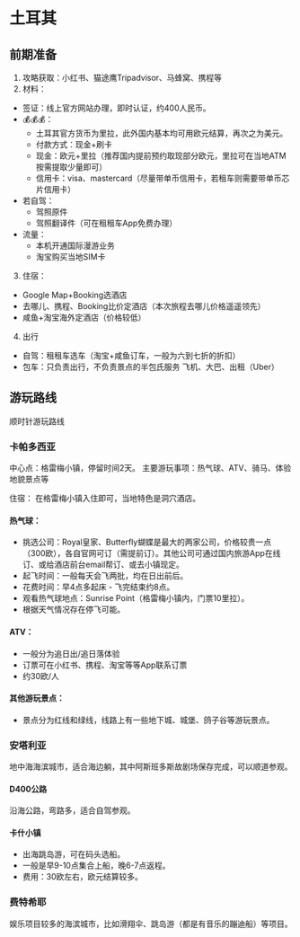 # 土耳其

## 前期准备
1. 攻略获取：小红书、猫途鹰Tripadvisor、马蜂窝、携程等
2. 材料：
- 签证：线上官方网站办理，即时认证，约400人民币。
- 💰💰💰：
	- 土耳其官方货币为里拉，此外国内基本均可用欧元结算，再次之为美元。
	- 付款方式：现金+刷卡
	- 现金：欧元+里拉（推荐国内提前预约取现部分欧元，里拉可在当地ATM按需提取少量即可）
	- 信用卡：visa、mastercard（尽量带单币信用卡，若租车则需要带单币芯片信用卡）
- 若自驾：
	- 驾照原件
	- 驾照翻译件（可在租租车App免费办理）
- 流量：
	- 本机开通国际漫游业务
	- 淘宝购买当地SIM卡
3. 住宿：
- Google Map+Booking选酒店
- 去哪儿、携程、Booking比价定酒店（本次旅程去哪儿价格遥遥领先）
- 咸鱼+淘宝海外定酒店（价格较低）
4. 出行
- 自驾：租租车选车（淘宝+咸鱼订车，一般为六到七折的折扣）
- 包车：只负责出行，不负责景点的半包氏服务
 飞机、大巴、出租（Uber）

## 游玩路线
顺时针游玩路线
 

### 卡帕多西亚
中心点：格雷梅小镇，停留时间2天。
主要游玩事项：热气球、ATV、骑马、体验地貌景点等

住宿： 在格雷梅小镇入住即可，当地特色是洞穴酒店。

#### 热气球：
- 挑选公司：Royal皇家、Butterfly蝴蝶是最大的两家公司，价格较贵一点（300欧），各自官网可订（需提前订）。其他公司可通过国内旅游App在线订、或给酒店前台email帮订、或去小镇现定。
- 起飞时间：一般每天会飞两批，均在日出前后。
- 花费时间：早4点多起床  - 飞完结束约8点。
- 观看热气球地点：Sunrise Point（格雷梅小镇内，门票10里拉）。
- 根据天气情况存在停飞可能。
 

#### ATV：
- 一般分为追日出/追日落体验
- 订票可在小红书、携程、淘宝等等App联系订票
- 约30欧/人
 
#### 其他游玩景点：
- 景点分为红线和绿线，线路上有一些地下城、城堡、鸽子谷等游玩景点。

### 安塔利亚
地中海海滨城市，适合海边躺，其中阿斯班多斯故剧场保存完成，可以顺道参观。

#### D400公路
沿海公路，弯路多，适合自驾参观。 
 
#### 卡什小镇
- 出海跳岛游，可在码头选船。
- 一般是早9-10点集合上船，晚6-7点返程。
- 费用：30欧左右，欧元结算较多。
 
 

### 费特希耶
娱乐项目较多的海滨城市，比如滑翔伞、跳岛游（都是有音乐的蹦迪船）等项目。
